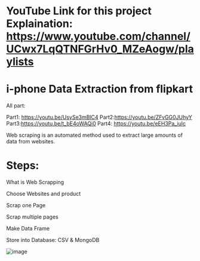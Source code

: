 # YouTube Link for this project Explaination: https://www.youtube.com/channel/UCwx7LqQTNFGrHv0_MZeAogw/playlists

# i-phone Data Extraction from flipkart

All part: 

Part1: https://youtu.be/UsySe3mBlC4
Part2:https://youtu.be/ZFvGG0JUhyY
Part3:https://youtu.be/t_bE4oWAQi0
Part4: https://youtu.be/eEH3Pa_iulc

Web scraping is an automated method used to extract large amounts of data from websites.

# Steps: 

What is Web Scrapping 

Choose Websites and product

Scrap one Page

Scrap multiple pages

Make Data Frame

Store into Database: CSV & MongoDB


![image](https://user-images.githubusercontent.com/35790897/147969648-988d2d86-edbf-41e7-bc9e-244b94194eae.png)









